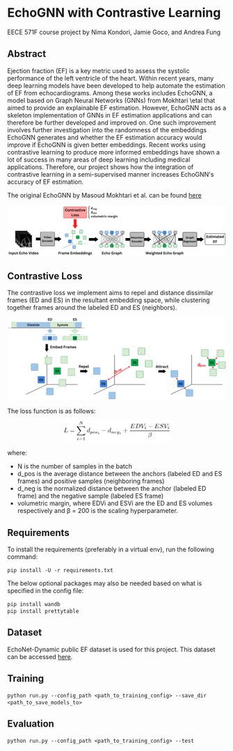 # EchoGNN with Contrastive Learning

EECE 571F course project by Nima Kondori, Jamie Goco, and Andrea Fung

## Abstract
Ejection fraction (EF) is a key metric used to assess the systolic performance of the left ventricle of the heart. Within recent years, many deep learning models have been developed to help automate the estimation of EF from echocardiograms. Among these works includes EchoGNN, a model based on Graph Neural Networks (GNNs) from Mokhtari \etal that aimed to provide an explainable EF estimation. However, EchoGNN acts as a skeleton implementation of GNNs in EF estimation applications and can therefore be further developed and improved on. One such improvement involves further investigation into the randomness of the embeddings EchoGNN generates and whether the EF estimation accuracy would improve if EchoGNN is given better embeddings. Recent works using contrastive learning to produce more informed embeddings have shown a lot of success in many areas of deep learning including medical applications. Therefore, our project shows how the integration of contrastive learning in a semi-supervised manner increases EchoGNN's accuracy of EF estimation.

The original EchoGNN by Masoud Mokhtari et al. can be found [here](https://github.com/DSL-Lab/echognn)

<p align="center">
  <img alt="EchoGNN with contrastive learning" src="./EchoGNN_CL.png" width="700"/>
</p>

## Contrastive Loss

The contrastive loss we implement aims to repel and distance dissimilar frames (ED and ES) in the resultant embedding space, while clustering together frames around the labeled ED and ES (neighbors).

<p align="center">
  <img alt="Contrastive loss illustration" src="./CL_Illustration.png" width="700"/>
</p>

The loss function is as follows:

<p align="center">
  <img alt="Contrastive loss function" src="./Loss_Function.png" width="250"/>
</p>

where:
- N is the number of samples in the batch
- d_pos is the average distance between the anchors (labeled ED and ES frames) and positive samples (neighboring frames)
- d_neg is the normalized distance between the anchor (labeled ED frame) and the negative sample (labeled ES frame)
- volumetric margin, where EDVi and ESVi are the ED and ES volumes respectively and β = 200 is the scaling hyperparameter.

## Requirements
To install the requirements (preferably in a virtual env), run the following command:
```
pip install -U -r requirements.txt
```
The below optional packages may also be needed based on what is specified in the config file:
```
pip install wandb
pip install prettytable
```

## Dataset
EchoNet-Dynamic public EF dataset is used for this project. This dataset can be accessed
[here](https://echonet.github.io/dynamic/index.html).


## Training
```
python run.py --config_path <path_to_training_config> --save_dir <path_to_save_models_to>
```

## Evaluation
```
python run.py --config_path <path_to_training_config> --test
```
